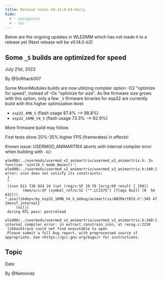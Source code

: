 ```yaml
---
title: Release notes v0.14.0-b3-daily
hide:
  # - navigation
  # - toc
---
```


Below are the ongoing updates in WLEDMM which has not made it to a release yet (Next release will be v0.14.0-b2)

## Some `_S` builds are optimized for speed

July 21st, 2023

By @Softhack007

Some MoonModules builds are now utilizing compiler option -O2 "optimize for speed", instead of -Os "optimize for size". 
As the firmware size grows with this option, only a few `_S` firmware binaries for esp32 are currently build with this higher optimization level:
  - `esp32_4MB_S` (flash usage 87.4% --> 98.8%)
  - `esp32_16MB_V4_S` (flash usage 73.3% --> 82.9%)

More firmware build may follow. 

First tests show 20%-35% higher FPS (framerates) in effects!


Known issue: USERMOD_ANIMARTRIX aborts with internal compiler error when building with `-O2`:
```
wled00/../usermods/usermod_v2_animartrix/usermod_v2_animartrix.h: In function 'uint16_t mode_Waves()':
wled00/../usermods/usermod_v2_animartrix/usermod_v2_animartrix.h:340:1: error: insn does not satisfy its constraints:
 }
 ^
 (insn 811 738 824 24 (set (reg/v:SF 19 f0 [orig:69 result ] [69])
        (mem/u/c:SF (symbol_ref/u:SI ("*.LC1575") [flags 0x2]) [0  S4 A32])) ".pio/libdeps/my_esp32_16MB_V4_S_debug/animartrix/ANIMartRIX.h":345 47 {movsf_internal}
     (nil))
 during RTL pass: postreload
 wled00/../usermods/usermod_v2_animartrix/usermod_v2_animartrix.h:340:1: internal compiler error: in extract_constrain_insn, at recog.c:2210
 libbacktrace could not find executable to open
 Please submit a full bug report, with preprocessed source if appropriate. See <https://gcc.gnu.org/bugs/> for instructions.
```


## Topic

Date

By @Netmindz

